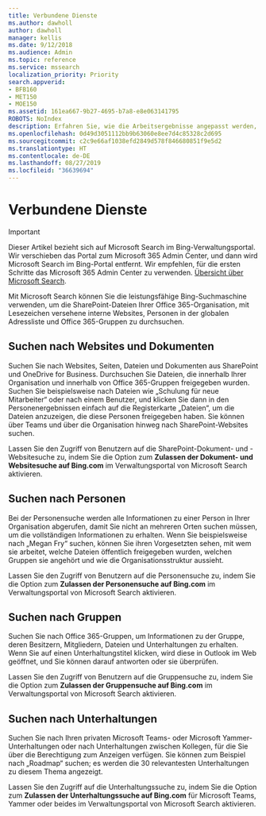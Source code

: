 ```yaml
---
title: Verbundene Dienste
ms.author: dawholl
author: dawholl
manager: kellis
ms.date: 9/12/2018
ms.audience: Admin
ms.topic: reference
ms.service: mssearch
localization_priority: Priority
search.appverid:
- BFB160
- MET150
- MOE150
ms.assetid: 161ea667-9b27-4695-b7a8-e8e063141795
ROBOTS: NoIndex
description: Erfahren Sie, wie die Arbeitsergebnisse angepasst werden, die bei Verwendung von Microsoft Search angezeigt werden.
ms.openlocfilehash: 0d49d3051112bb9b63060e8ee7d4c85328c2d695
ms.sourcegitcommit: c2c9e66af1038efd2849d578f846680851f9e5d2
ms.translationtype: HT
ms.contentlocale: de-DE
ms.lasthandoff: 08/27/2019
ms.locfileid: "36639694"
---
```

# <a name="connected-services"></a>Verbundene Dienste

> [!IMPORTANT]
> Dieser Artikel bezieht sich auf Microsoft Search im Bing-Verwaltungsportal. Wir verschieben das Portal zum Microsoft 365 Admin Center, und dann wird Microsoft Search im Bing-Portal entfernt. Wir empfehlen, für die ersten Schritte das Microsoft 365 Admin Center zu verwenden. [Übersicht über Microsoft Search](overview-microsoft-search.md).
     
     
Mit Microsoft Search können Sie die leistungsfähige Bing-Suchmaschine verwenden, um die SharePoint-Dateien Ihrer Office 365-Organisation, mit Lesezeichen versehene interne Websites, Personen in der globalen Adressliste und Office 365-Gruppen zu durchsuchen.
  
## <a name="search-for-sites-and-documents"></a>Suchen nach Websites und Dokumenten

Suchen Sie nach Websites, Seiten, Dateien und Dokumenten aus SharePoint und OneDrive for Business. Durchsuchen Sie Dateien, die innerhalb Ihrer Organisation und innerhalb von Office 365-Gruppen freigegeben wurden. Suchen Sie beispielsweise nach Dateien wie „Schulung für neue Mitarbeiter“ oder nach einem Benutzer, und klicken Sie dann in den Personenergebnissen einfach auf die Registerkarte „Dateien“, um die Dateien anzuzeigen, die diese Personen freigegeben haben. Sie können über Teams und über die Organisation hinweg nach SharePoint-Websites suchen.
  
Lassen Sie den Zugriff von Benutzern auf die SharePoint-Dokument- und -Websitesuche zu, indem Sie die Option zum **Zulassen der Dokument- und Websitesuche auf Bing.com** im Verwaltungsportal von Microsoft Search aktivieren. 
  
## <a name="search-for-people"></a>Suchen nach Personen

Bei der Personensuche werden alle Informationen zu einer Person in Ihrer Organisation abgerufen, damit Sie nicht an mehreren Orten suchen müssen, um die vollständigen Informationen zu erhalten. Wenn Sie beispielsweise nach „Megan Fry“ suchen, können Sie ihren Vorgesetzten sehen, mit wem sie arbeitet, welche Dateien öffentlich freigegeben wurden, welchen Gruppen sie angehört und wie die Organisationsstruktur aussieht.
  
Lassen Sie den Zugriff von Benutzern auf die Personensuche zu, indem Sie die Option zum **Zulassen der Personensuche auf Bing.com** im Verwaltungsportal von Microsoft Search aktivieren. 
  
## <a name="search-for-groups"></a>Suchen nach Gruppen

Suchen Sie nach Office 365-Gruppen, um Informationen zu der Gruppe, deren Besitzern, Mitgliedern, Dateien und Unterhaltungen zu erhalten. Wenn Sie auf einen Unterhaltungstitel klicken, wird diese in Outlook im Web geöffnet, und Sie können darauf antworten oder sie überprüfen.
  
Lassen Sie den Zugriff von Benutzern auf die Gruppensuche zu, indem Sie die Option zum **Zulassen der Gruppensuche auf Bing.com** im Verwaltungsportal von Microsoft Search aktivieren. 
  
## <a name="search-for-conversations"></a>Suchen nach Unterhaltungen

Suchen Sie nach Ihren privaten Microsoft Teams- oder Microsoft Yammer-Unterhaltungen oder nach Unterhaltungen zwischen Kollegen, für die Sie über die Berechtigung zum Anzeigen verfügen. Sie können zum Beispiel nach „Roadmap“ suchen; es werden die 30 relevantesten Unterhaltungen zu diesem Thema angezeigt.
  
Lassen Sie den Zugriff auf die Unterhaltungssuche zu, indem Sie die Option zum **Zulassen der Unterhaltungssuche auf Bing.com** für Microsoft Teams, Yammer oder beides im Verwaltungsportal von Microsoft Search aktivieren. 

  

